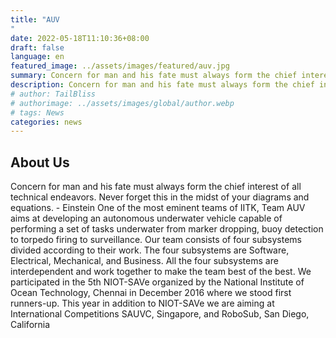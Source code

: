 ```yaml
---
title: "AUV
"
date: 2022-05-18T11:10:36+08:00
draft: false
language: en
featured_image: ../assets/images/featured/auv.jpg
summary: Concern for man and his fate must always form the chief interest of all technical endeavors. Never forget this in the midst of your diagrams and equations. - Einstein One of the most eminent teams of IITK, Team AUV aims at developing an autonomous underwater vehicle capable of performing a set of tasks underwater from marker dropping, buoy detection to torpedo firing to surveillance. 
description: Concern for man and his fate must always form the chief interest of all technical endeavors. Never forget this in the midst of your diagrams and equations. - Einstein One of the most eminent teams of IITK, Team AUV aims at developing an autonomous underwater vehicle capable of performing a set of tasks underwater from marker dropping, buoy detection to torpedo firing to surveillance. 
# author: TailBliss
# authorimage: ../assets/images/global/author.webp
# tags: News
categories: news
---
```

## About Us
Concern for man and his fate must always form the chief interest of all technical endeavors. Never forget this in the midst of your diagrams and equations. - Einstein One of the most eminent teams of IITK, Team AUV aims at developing an autonomous underwater vehicle capable of performing a set of tasks underwater from marker dropping, buoy detection to torpedo firing to surveillance. Our team consists of four subsystems divided according to their work. The four subsystems are Software, Electrical, Mechanical, and Business. All the four subsystems are interdependent and work together to make the team best of the best. We participated in the 5th NIOT-SAVe organized by the National Institute of Ocean Technology, Chennai in December 2016 where we stood first runners-up. This year in addition to NIOT-SAVe we are aiming at International Competitions SAUVC, Singapore, and RoboSub, San Diego, California